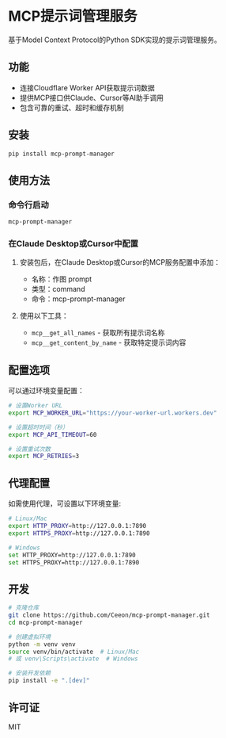 # MCP提示词管理服务

基于Model Context Protocol的Python SDK实现的提示词管理服务。

## 功能

- 连接Cloudflare Worker API获取提示词数据
- 提供MCP接口供Claude、Cursor等AI助手调用
- 包含可靠的重试、超时和缓存机制

## 安装

```bash
pip install mcp-prompt-manager
```

## 使用方法

### 命令行启动

```bash
mcp-prompt-manager
```

### 在Claude Desktop或Cursor中配置

1. 安装包后，在Claude Desktop或Cursor的MCP服务配置中添加：
   - 名称：作图 prompt
   - 类型：command
   - 命令：mcp-prompt-manager

2. 使用以下工具：
   - `mcp__get_all_names` - 获取所有提示词名称
   - `mcp__get_content_by_name` - 获取特定提示词内容

## 配置选项

可以通过环境变量配置：

```bash
# 设置Worker URL
export MCP_WORKER_URL="https://your-worker-url.workers.dev"

# 设置超时时间（秒）
export MCP_API_TIMEOUT=60

# 设置重试次数
export MCP_RETRIES=3
```

## 代理配置

如需使用代理，可设置以下环境变量:

```bash
# Linux/Mac
export HTTP_PROXY=http://127.0.0.1:7890
export HTTPS_PROXY=http://127.0.0.1:7890

# Windows
set HTTP_PROXY=http://127.0.0.1:7890
set HTTPS_PROXY=http://127.0.0.1:7890
```

## 开发

```bash
# 克隆仓库
git clone https://github.com/Ceeon/mcp-prompt-manager.git
cd mcp-prompt-manager

# 创建虚拟环境
python -m venv venv
source venv/bin/activate  # Linux/Mac
# 或 venv\Scripts\activate  # Windows

# 安装开发依赖
pip install -e ".[dev]"
```

## 许可证

MIT